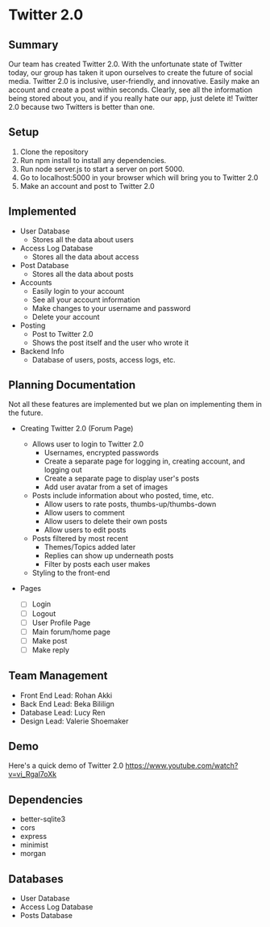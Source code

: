 # Twitter 2.0

## Summary 

Our team has created Twitter 2.0. With the unfortunate state of Twitter today, our group has taken it upon ourselves to create the future of social media. Twitter 2.0 is inclusive, user-friendly, and innovative. Easily make an account and create a post within seconds. Clearly, see all the information being stored about you, and if you really hate our app, just delete it! Twitter 2.0 because two Twitters is better than one.

## Setup
1. Clone the repository 
2. Run npm install to install any dependencies.
3. Run node server.js to start a server on port 5000.
4. Go to localhost:5000 in your browser which will bring you to Twitter 2.0
5. Make an account and post to Twitter 2.0

## Implemented
- User Database
    - Stores all the data about users
- Access Log Database
    - Stores all the data about access
- Post Database
    - Stores all the data about posts 
- Accounts
    - Easily login to your account
    - See all your account information
    - Make changes to your username and password
    - Delete your account
- Posting
    - Post to Twitter 2.0 
    - Shows the post itself and the user who wrote it 
- Backend Info
    - Database of users, posts, access logs, etc.

## Planning Documentation
Not all these features are implemented but we plan on implementing them in the future.

- Creating Twitter 2.0 (Forum Page)
    - Allows user to login to Twitter 2.0
        - Usernames, encrypted passwords
        - Create a separate page for logging in, creating account, and logging out
        - Create a separate page to display user's posts
        - Add user avatar from a set of images
    - Posts include information about who posted, time, etc.
        - Allow users to rate posts, thumbs-up/thumbs-down
        - Allow users to comment 
        - Allow users to delete their own posts
        - Allow users to edit posts
    - Posts filtered by most recent 
        - Themes/Topics added later
        - Replies can show up underneath posts
        - Filter by posts each user makes
    - Styling to the front-end

- Pages
    - [ ] Login
    - [ ] Logout
    - [ ] User Profile Page
    - [ ] Main forum/home page
    - [ ] Make post
    - [ ] Make reply

## Team Management 
- Front End Lead: Rohan Akki
- Back End Lead: Beka Bililign
- Database Lead: Lucy Ren
- Design Lead: Valerie Shoemaker

## Demo
Here's a quick demo of Twitter 2.0
https://www.youtube.com/watch?v=vi_Rgal7oXk

## Dependencies
- better-sqlite3
- cors
- express
- minimist 
- morgan

## Databases 
- User Database
- Access Log Database 
- Posts Database
